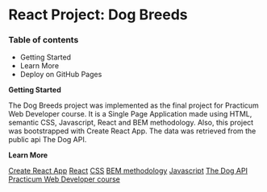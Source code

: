 # React Project: Dog Breeds

### Table of contents

- Getting Started
- Learn More
- Deploy on GitHub Pages

**Getting Started**

The Dog Breeds project was implemented as the final project for Practicum Web Developer course. It is a Single Page Application made using HTML, semantic CSS, Javascript, React and BEM methodology. Also, this project was bootstrapped with Create React App. The data was retrieved from the public api The Dog API.

**Learn More**

[Create React App](https://github.com/facebook/create-react-app)
[React](https://reactjs.org/)
[CSS](https://developer.mozilla.org/en-US/docs/Web/CSS)
[BEM methodology](https://en.bem.info/methodology/)
[Javascript](https://developer.mozilla.org/pt-BR/docs/Web/JavaScript)
[The Dog API](https://thedogapi.com/)
[Practicum Web Developer course](https://practicum.com/pt-bra/web/)

<!-- **Deploy on GitHub Pages**

[Link to the project deployed on GitHub Pages](https://hainaha.github.io/dog_breeds-frontend/) -->
